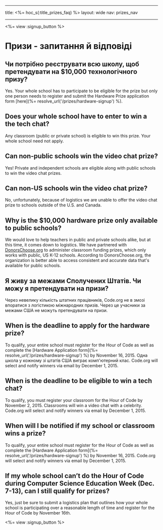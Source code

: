 * * *

title: <%= hoc_s(:title_prizes_faq) %> layout: wide nav: prizes_nav

* * *

<%= view :signup_button %>

# Призи - запитання й відповіді

## Чи потрібно реєструвати всю школу, щоб претендувати на $10,000 технологічного призу?

Yes. Your whole school has to participate to be eligible for the prize but only one person needs to register and submit the Hardware Prize application form [here](%= resolve_url('/prizes/hardware-signup') %).

## Does your whole school have to enter to win a the tech chat?

Any classroom (public or private school) is eligible to win this prize. Your whole school need not apply.

## Can non-public schools win the video chat prize?

Yes! Private and independent schools are eligible along with public schools to win the video chat prizes.

## Can non-US schools win the video chat prize?

No, unfortunately, because of logistics we are unable to offer the video chat prize to schools outside of the U.S. and Canada.

## Why is the $10,000 hardware prize only available to public schools?

We would love to help teachers in public and private schools alike, but at this time, it comes down to logistics. We have partnered with [DonorsChoose.org](http://donorschoose.org) to administer classroom funding prizes, which only works with public, US K-12 schools. According to DonorsChoose.org, the organization is better able to access consistent and accurate data that's available for public schools.

## Я живу за межами Сполучених Штатів. Чи можу я претендувати на призи?

Через невелику кількість штатних працівників, Code.org не в змозі впоратися з логістикою міжнародних призів. Через це учасники за межами США не можуть претендувати на призи.

## When is the deadline to apply for the hardware prize?

To qualify, your entire school must register for the Hour of Code as well as complete the [Hardware Application form](%= resolve_url('/prizes/hardware-signup') %) by November 16, 2015. Одна школа у кожному зі штатів США виграє комп'ютерний клас. Code.org will select and notify winners via email by December 1, 2015.

## When is the deadline to be eligible to win a tech chat?

To qualify, you must register your classroom for the Hour of Code by November 2, 2015. Classrooms will win a video chat with a celebrity. Code.org will select and notify winners via email by December 1, 2015.

## When will I be notified if my school or classroom wins a prize?

To qualify, your entire school must register for the Hour of Code as well as complete the [Hardware Application form](%= resolve_url('/prizes/hardware-signup') %) by November 16, 2015. Code.org will select and notify winners via email by December 1, 2015.

## If my whole school can’t do the Hour of Code during Computer Science Education Week (Dec. 7-13), can I still qualify for prizes?

Yes, just be sure to submit a logistics plan that outlines how your whole school is participating over a reasonable length of time and register for the Hour of Code by November 16th.

<%= view :signup_button %>